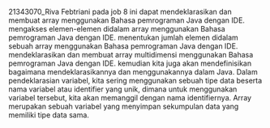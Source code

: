 21343070_Riva Febtriani
pada job 8 ini dapat mendeklarasikan dan membuat array menggunakan Bahasa pemrograman Java dengan IDE. mengakses elemen-elemen didalam array menggunakan Bahasa pemrograman Java dengan IDE. menentukan jumlah elemen didalam sebuah array menggunakan Bahasa pemrograman Java dengan IDE. mendeklarasikan dan membuat array multidimensi menggunakan Bahasa pemrograman Java dengan IDE. kemudian kita juga akan mendefinisikan bagaimana mendeklarasikannya dan menggunakannya dalam Java. Dalam pendeklarasian variabel, kita sering menggunakan sebuah tipe data beserta nama variabel atau identifier yang unik, dimana untuk menggunakan variabel tersebut, kita akan memanggil dengan nama identifiernya. Array merupakan sebuah variabel yang menyimpan sekumpulan data yang memiliki tipe data sama. 
